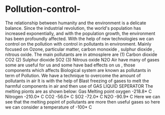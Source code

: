 # Pollution-control-
The relationship between humanity and the environment is a delicate balance. Since the industrial revolution, the world's population has increased exponentially, and with the population growth, the environment has been profoundly affected.
With the help of new technologies we can control on the pollution with control in pollutants in environment.
Mainly focused on Ozone, particular matter, carbon monoxide , sulphur dioxide , nitrous oxide.
The main pollutants are in atmosplere are
(1) Carbon dioxide CO2
(2) Sulphur dioxide SO2
(3) Nitrous oxide N2O
Air have many of gases some are useful for us and some have bad effects on us , those components which affects Biological system are known as pollutants in term of Pollution.
We have a technique to overcome the amount of pollutants in air
It is with the help of Blast freezing of gases to melt the harmful components in air and then use of GAS LIQUID SEPERATOR
The melting pionts are as shown below:
Gas          Melting point
oxygen        -218.8* C
Nitrogen      -210.0* C
CO2            -56.0* C
SO2            -72.0* C
N2O            -90.9* C
Here we can see that the melting popint of pollutants are more then useful gases so here we can consider a temperature of -100* C
